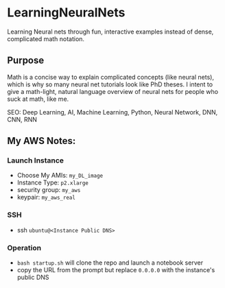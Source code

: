 # LearningNeuralNets

Learning Neural nets through fun, interactive examples instead of dense, complicated math notation.

## Purpose

Math is a concise way to explain complicated concepts (like neural nets), which is why so many neural net tutorials look like PhD theses. I intent to give a math-light, natural language overview of neural nets for people who suck at math, like me.

SEO: Deep Learning, AI, Machine Learning, Python, Neural Network, DNN, CNN, RNN



## My AWS Notes:

### Launch Instance
* Choose My AMIs: `my_DL_image`
* Instance Type: `p2.xlarge`
* security group: `my_aws`
* keypair: `my_aws_real`

### SSH
* ssh `ubuntu@<Instance Public DNS>`

### Operation
* `bash startup.sh` will clone the repo and launch a notebook server
* copy the URL from the prompt but replace `0.0.0.0` with the instance's public DNS